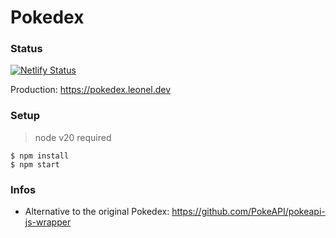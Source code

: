# Pokedex

### Status 
[![Netlify Status](https://api.netlify.com/api/v1/badges/6aefd4fa-8333-4fd8-aa7e-eaeb3168fde0/deploy-status)](https://app.netlify.com/sites/pokedex-voice-search/deploys)

Production: https://pokedex.leonel.dev
### Setup
> node v20 required
```
$ npm install
$ npm start 
```


### Infos
- Alternative to the original Pokedex: https://github.com/PokeAPI/pokeapi-js-wrapper

